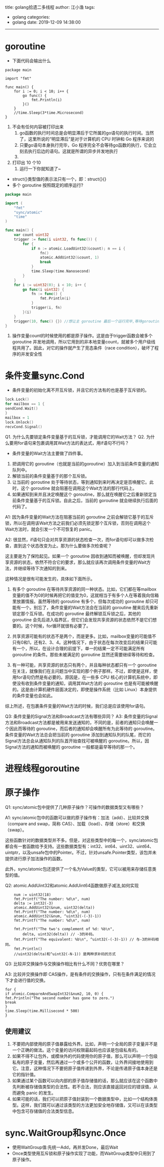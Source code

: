 title: golang拾遗二多线程
author: 江小渔
tags:
  - golang
categories:
  - golang
date: 2019-12-09 14:38:00
---

# goroutine
- 下面代码会输出什么
```
package main
 
import "fmt"
 
func main() {
	for i := 0; i < 10; i++ {
		go func() {
			fmt.Println(i)
		}()
	}
	//time.Sleep(3*time.Microsecond)
}
```
1. 不会有任何内容被打印出来
    1. go函数的执行时间总是会明显滞后于它所属的go语句的执行时间。当然了，这里所说的“明显滞后”是对于计算机的 CPU 时钟和 Go 程序来说的
    2. 只要go语句本身执行完毕，Go 程序完全不会等待go函数的执行，它会立刻去执行后边的语句。这就是所谓的异步并发地执行
    3. 
2. 打印出 10 个10
    1. 运行一下你就知道了~
- struct{}类型值的表示法只有一个，即：struct{}{}
- 多个 goroutine 按照既定的顺序运行?
```go
package main

import (
	"fmt"
	"sync/atomic"
	"time"
)

func main() {
	var count uint32
	trigger := func(i uint32, fn func()) {
		for {
			if n := atomic.LoadUint32(&count); n == i {
				fn()
				atomic.AddUint32(&count, 1)
				break
			}
			time.Sleep(time.Nanosecond)
		}
	}
	for i := uint32(0); i < 10; i++ {
		go func(i uint32) {
			fn := func() {
				fmt.Println(i)
			}
			trigger(i, fn)
		}(i)
	}
	trigger(10, func() {}) //想让主 goroutine 最后一个运行完毕,等待goroutine
}
```
1. 操作变量count的时候使用的都是原子操作。这是由于trigger函数会被多个 goroutine 并发地调用，所以它用到的非本地变量count，就被多个用户级线程共用了。因此，对它的操作就产生了竞态条件（race condition），破坏了程序的并发安全性


# 条件变量sync.Cond
- 条件变量的初始化离不开互斥锁，并且它的方法有的也是基于互斥锁的。
```go
lock.Lock()
for mailbox == 1 {
sendCond.Wait()
}
mailbox = 1
lock.Unlock()
recvCond.Signal()
```
Q1. 为什么先要锁定条件变量基于的互斥锁，才能调用它的Wait方法？
Q2. 为什么要用for语句来包裹调用其Wait方法的表达式，用if语句不行吗？
- 条件变量的Wait方法主要做了四件事。
1. 把调用它的 goroutine（也就是当前的goroutine）加入到当前条件变量的通知队列中。
2. 解锁当前的条件变量基于的那个互斥锁。
3. 让当前的 goroutine 处于等待状态，等到通知到来时再决定是否唤醒它。此时，这个 goroutine 就会阻塞在调用这个Wait方法的那行代码上。
4. 如果通知到来并且决定唤醒这个 goroutine，那么就在唤醒它之后重新锁定当前条件变量基于的互斥锁。自此之后，当前的 goroutine 就会继续执行后面的代码了。

A1: 因为条件变量的Wait方法在阻塞当前的 goroutine 之前会解锁它基于的互斥锁，所以在调用该Wait方法之前我们必须先锁定那个互斥锁，否则在调用这个Wait方法时，就会引发一个不可恢复的 panic。

A2:  很显然，if语句只会对共享资源的状态检查一次，而for语句却可以做多次检查，直到这个状态改变为止。那为什么要做多次检查呢？

这主要是为了保险起见。如果一个 goroutine 因收到通知而被唤醒，但却发现共享资源的状态，依然不符合它的要求，那么就应该再次调用条件变量的Wait方法，并继续等待下次通知的到来。

这种情况是很有可能发生的，具体如下面所示。

1. 有多个 goroutine 在等待共享资源的同一种状态。比如，它们都在等mailbox变量的值不为0的时候再把它的值变为0，这就相当于有多个人在等着我向信箱里放置情报。虽然等待的 goroutine 有多个，但每次成功的 goroutine 却只可能有一个。别忘了，条件变量的Wait方法会在当前的 goroutine 醒来后先重新锁定那个互斥锁。在成功的 goroutine 最终解锁互斥锁之后，其他的 goroutine 会先后进入临界区，但它们会发现共享资源的状态依然不是它们想要的。这个时候，for循环就很有必要了。

2. 共享资源可能有的状态不是两个，而是更多。比如，mailbox变量的可能值不只有0和1，还有2、3、4。这种情况下，由于状态在每次改变后的结果只可能有一个，所以，在设计合理的前提下，单一的结果一定不可能满足所有 goroutine 的条件。那些未被满足的 goroutine 显然还需要继续等待和检查。

3. 有一种可能，共享资源的状态只有两个，并且每种状态都只有一个 goroutine 在关注，就像我们在主问题当中实现的那个例子那样。不过，即使是这样，使用for语句仍然是有必要的。原因是，在一些多 CPU 核心的计算机系统中，即使没有收到条件变量的通知，调用其Wait方法的 goroutine 也是有可能被唤醒的。这是由计算机硬件层面决定的，即使是操作系统（比如 Linux）本身提供的条件变量也会如此。

综上所述，在包裹条件变量的Wait方法的时候，我们总是应该使用for语句。

Q3: 条件变量的Signal方法和Broadcast方法有哪些异同？
A3: 条件变量的Signal方法和Broadcast方法都是被用来发送通知的，不同的是，前者的通知只会唤醒一个因此而等待的 goroutine，而后者的通知却会唤醒所有为此等待的 goroutine。条件变量的Wait方法总会把当前的 goroutine 添加到通知队列的队尾，而它的Signal方法总会从通知队列的队首开始查找可被唤醒的 goroutine。所以，因Signal方法的通知而被唤醒的 goroutine 一般都是最早等待的那一个。


# 进程线程goroutine

# 原子操作
Q1: sync/atomic包中提供了几种原子操作？可操作的数据类型又有哪些？

A1: sync/atomic包中的函数可以做的原子操作有：加法（add）、比较并交换（compare and swap，简称 CAS）、加载（load）、存储（store）和交换（swap）。

这些函数针对的数据类型并不多。但是，对这些类型中的每一个，sync/atomic包都会有一套函数给予支持。这些数据类型有：int32、int64、uint32、uint64、uintptr，以及unsafe包中的Pointer。不过，针对unsafe.Pointer类型，该包并未提供进行原子加法操作的函数。

此外，sync/atomic包还提供了一个名为Value的类型，它可以被用来存储任意类型的值。

Q2: atomic.AddUint32和atomic.AddUint64函数做原子减法,如何实现
```
    num := uint32(18)
	fmt.Printf("The number: %d\n", num)
	delta := int32(-3)
	atomic.AddUint32(&num, uint32(delta))
	fmt.Printf("The number: %d\n", num)
	atomic.AddUint32(&num, ^uint32(-(-3)-1))
	fmt.Printf("The number: %d\n", num)

	fmt.Printf("The two's complement of %d: %b\n",
		delta, uint32(delta)) // -3的补码。
	fmt.Printf("The equivalent: %b\n", ^uint32(-(-3)-1)) // 与-3的补码相同。
	fmt.Println()
	//uint32(delta)和^uint32(-N-1)) 是两种求补码的方式
```
Q3: 比较并交换操作与交换操作相比有什么不同？优势在哪里？

A3: 比较并交换操作即 CAS操作，是有条件的交换操作，只有在条件满足的情况下才会进行值的交换。
```golang
for {
if atomic.CompareAndSwapInt32(&num2, 10, 0) {
fmt.Println("The second number has gone to zero.")
break
}
time.Sleep(time.Millisecond * 500)
}
```

## 使用建议
1. 不要把内部使用的原子值暴露给外界。比如，声明一个全局的原子变量并不是一个正确的做法。这个变量的访问权限最起码也应该是包级私有的。
2. 如果不得不让包外，或模块外的代码使用你的原子值，那么可以声明一个包级私有的原子变量，然后再通过一个或多个公开的函数，让外界间接地使用到它。注意，这种情况下不要把原子值传递到外界，不论是传递原子值本身还是它的指针值。
3. 如果通过某个函数可以向内部的原子值存储值的话，那么就应该在这个函数中先判断被存储值类型的合法性。若不合法，则应该直接返回对应的错误值，从而避免 panic 的发生。
4. 如果可能的话，我们可以把原子值封装到一个数据类型中，比如一个结构体类型。这样，我们既可以通过该类型的方法更加安全地存储值，又可以在该类型中包含可存储值的合法类型信息。

# sync.WaitGroup和sync.Once
- 使用WaitGroup值:先统一Add，再并发Done，最后Wait
- Once类型使用互斥锁和原子操作实现了功能，而WaitGroup类型中只用到了原子操作。
 